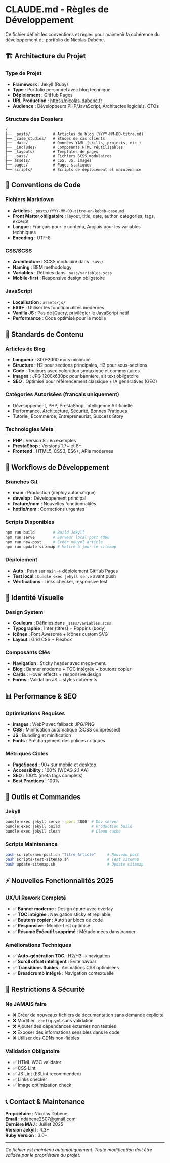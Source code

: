 # CLAUDE.md - Règles de Développement

Ce fichier définit les conventions et règles pour maintenir la cohérence du développement du portfolio de Nicolas Dabène.

## 🏗️ Architecture du Projet

### Type de Projet
- **Framework** : Jekyll (Ruby)
- **Type** : Portfolio personnel avec blog technique
- **Déploiement** : GitHub Pages
- **URL Production** : https://nicolas-dabene.fr
- **Audience** : Développeurs PHP/JavaScript, Architectes logiciels, CTOs

### Structure des Dossiers
```
/
├── _posts/          # Articles de blog (YYYY-MM-DD-titre.md)
├── _case_studies/   # Études de cas clients
├── _data/           # Données YAML (skills, projects, etc.)
├── _includes/       # Composants HTML réutilisables  
├── _layouts/        # Templates de pages
├── _sass/           # Fichiers SCSS modulaires
├── assets/          # CSS, JS, images
├── pages/           # Pages statiques
└── scripts/         # Scripts de déploiement et maintenance
```

## 📝 Conventions de Code

### Fichiers Markdown
- **Articles** : `_posts/YYYY-MM-DD-titre-en-kebab-case.md`
- **Front Matter obligatoire** : layout, title, date, author, categories, tags, excerpt
- **Langue** : Français pour le contenu, Anglais pour les variables techniques
- **Encoding** : UTF-8

### CSS/SCSS
- **Architecture** : SCSS modulaire dans `_sass/`
- **Naming** : BEM methodology
- **Variables** : Définies dans `_sass/variables.scss`
- **Mobile-first** : Responsive design obligatoire

### JavaScript
- **Localisation** : `assets/js/`
- **ES6+** : Utiliser les fonctionnalités modernes
- **Vanilla JS** : Pas de jQuery, privilégier le JavaScript natif
- **Performance** : Code optimisé pour le mobile

## 🎯 Standards de Contenu

### Articles de Blog
- **Longueur** : 800-2000 mots minimum
- **Structure** : H2 pour sections principales, H3 pour sous-sections
- **Code** : Toujours avec coloration syntaxique et commentaires
- **Images** : JPG 1200x630px pour bannière, alt text obligatoire
- **SEO** : Optimisé pour référencement classique + IA génératives (GEO)

### Catégories Autorisées (français uniquement)
- Développement, PHP, PrestaShop, Intelligence Artificielle
- Performance, Architecture, Sécurité, Bonnes Pratiques
- Tutoriel, Ecommerce, Entrepreneuriat, Success Story

### Technologies Meta
- **PHP** : Version 8+ en exemples
- **PrestaShop** : Versions 1.7+ et 8+
- **Frontend** : HTML5, CSS3, ES6+, APIs modernes

## 🚀 Workflows de Développement

### Branches Git
- **main** : Production (deploy automatique)
- **develop** : Développement principal
- **feature/nom** : Nouvelles fonctionnalités
- **hotfix/nom** : Corrections urgentes

### Scripts Disponibles
```bash
npm run build        # Build Jekyll
npm run serve        # Serveur local port 4000
npm run new-post     # Créer nouvel article
npm run update-sitemap # Mettre à jour le sitemap
```

### Déploiement
- **Auto** : Push sur `main` → déploiement GitHub Pages
- **Test local** : `bundle exec jekyll serve` avant push
- **Vérifications** : Links checker, responsive test

## 🎨 Identité Visuelle

### Design System
- **Couleurs** : Définies dans `_sass/variables.scss`
- **Typographie** : Inter (titres) + Poppins (body)
- **Icônes** : Font Awesome + icônes custom SVG
- **Layout** : Grid CSS + Flexbox

### Composants Clés
- **Navigation** : Sticky header avec mega-menu
- **Blog** : Banner moderne + TOC intégrée + boutons copier
- **Cards** : Hover effects + responsive design
- **Forms** : Validation JS + styles cohérents

## 📊 Performance & SEO

### Optimisations Requises
- **Images** : WebP avec fallback JPG/PNG
- **CSS** : Minification automatique (SCSS compressed)
- **JS** : Bundling et minification
- **Fonts** : Préchargement des polices critiques

### Métriques Cibles
- **PageSpeed** : 90+ sur mobile et desktop
- **Accessibility** : 100% (WCAG 2.1 AA)
- **SEO** : 100% (meta tags complets)
- **Best Practices** : 100%

## 🔧 Outils et Commandes

### Jekyll
```bash
bundle exec jekyll serve --port 4000  # Dev server
bundle exec jekyll build              # Production build
bundle exec jekyll clean              # Clean cache
```

### Scripts Maintenance
```bash
bash scripts/new-post.sh "Titre Article"     # Nouveau post
bash scripts/test-sitemap.sh                 # Test sitemap
bash update-sitemap.sh                       # Update sitemap
```

## ⚡ Nouvelles Fonctionnalités 2025

### UX/UI Rework Completé
- ✅ **Banner moderne** : Design épuré avec overlay
- ✅ **TOC intégrée** : Navigation sticky et repliable
- ✅ **Boutons copier** : Auto sur blocs de code
- ✅ **Responsive** : Mobile-first optimisé
- ✅ **Résumé Exécutif supprimé** : Métadonnées dans banner

### Améliorations Techniques
- ✅ **Auto-génération TOC** : H2/H3 → navigation
- ✅ **Scroll offset intelligent** : Évite navbar
- ✅ **Transitions fluides** : Animations CSS optimisées
- ✅ **Breadcrumb intégré** : Navigation contextuelle

## 🚫 Restrictions & Sécurité

### Ne JAMAIS faire
- ❌ Créer de nouveaux fichiers de documentation sans demande explicite
- ❌ Modifier `_config.yml` sans validation
- ❌ Ajouter des dépendances externes non testées
- ❌ Exposer des informations sensibles dans le code
- ❌ Utiliser des CDNs non-fiables

### Validation Obligatoire
- ✅ HTML W3C validator
- ✅ CSS Lint
- ✅ JS Lint (ESLint recommended)
- ✅ Links checker
- ✅ Image optimization check

## 📞 Contact & Maintenance

**Propriétaire** : Nicolas Dabène  
**Email** : ndabene2807@gmail.com  
**Dernière MAJ** : Juillet 2025  
**Version Jekyll** : 4.3+  
**Ruby Version** : 3.0+

---

*Ce fichier est maintenu automatiquement. Toute modification doit être validée par le propriétaire du projet.*